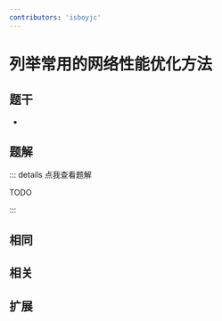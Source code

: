 ```yaml
---
contributors: 'isboyjc'
---
```


# 列举常用的网络性能优化方法


## 题干

- 



## 题解

::: details 点我查看题解

  TODO

:::



## 相同


## 相关


## 扩展

